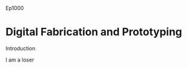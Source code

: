 <html>
<head>
Ep1000
</head>
<body>
<h1>Digital Fabrication and Prototyping</h1> 
Introduction
<p>I am a loser</p>
</body>
</html> 
